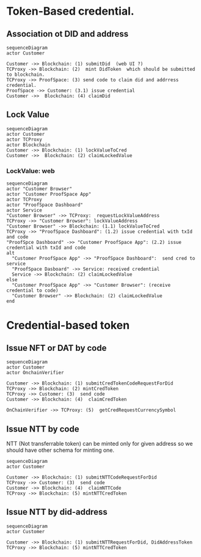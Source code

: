 # Token-Based credential.

## Association ot DID and address

```mermaid
sequenceDiagram
actor Customer

Customer ->> Blockchain: (1) submitDid  (web UI ?)
TCProxy ->> Blockchain: (2)  mint DidToken  which should be submitted to blockchain.
TCProxy ->> ProofSpace: (3) send code to claim did and addrress credential.
ProofSpace ->> Customer: (3.1) issue credential
Customer ->>  Blockchain: (4) claimDid
```

## Lock Value

```mermaid
sequenceDiagram
actor Customer
actor TCProxy
actor Blockchain
Customer ->> Blockchain: (1) lockValueToCred
Customer ->>  Blockchain: (2) claimLockedValue
```

### LockValue: web

```mermaid
sequenceDiagram
actor "Customer Browser"
actor "Customer ProofSpace App"
actor TCProxy
actor "ProofSpace Dashboard" 
actor Service
"Customer Browser" ->> TCProxy:  requestLockValueAddress
TCProxy ->> "Customer Browser": lockValueAddress
"Customer Browser" ->> Blockchain: (1.1) lockValueToCred
TCProxy ->> "ProofSpace Dashboard": (1.2) issue credential with txId and code
"ProofSpce Dashboard" ->> "Customer ProofSpace App": (2.2) issue credential with txId and code
alt
  "Customer ProofSpace App" ->> "ProofSpace Dashboard":  send cred to service
  "ProofSpace Dasboard" ->> Service: received credential
  Service ->> Blockchain: (2) claimLockedValue
else
  "Customer ProofSpace App" ->> "Customer Browser": (receive credential to code)
  "Customer Browser" ->> Blockchain: (2) claimLockedValue
end
```



#  Credential-based token

## Issue NFT or DAT by code


```mermaid
sequenceDiagram
actor Customer
actor OnchainVerifier

Customer ->> Blockchain: (1) submitCredTokenCodeRequestForDid
TCProxy ->> Blockchain: (2) mintCredToken 
TCProxy ->> Customer: (3)  send code
Customer ->> Blockchain: (4)  claimCredToken

OnChainVerifier ->> TCProxy: (5)  getCredRequestCurrencySymbol
```

## Issue NTT by code

NTT (Not transferrable token) can be minted only for given address
 so we should have other schema for minting one.

```mermaid
sequenceDiagram
actor Customer

Customer ->> Blockchain: (1) submitNTTCodeRequestForDid
TCProxy ->> Customer: (3)  send code
Customer ->> Blockchain: (4)  claimNTTCode
TCProxy ->> Blockchain: (5) mintNTTCredToken

```

## Issue NTT by did-address

```mermaid
sequenceDiagram
actor Customer

Customer ->> Blockchain: (1) submitNTTRequestForDid, DidAddressToken
TCProxy ->> Blockchain: (5) mintNTTCredToken

```







